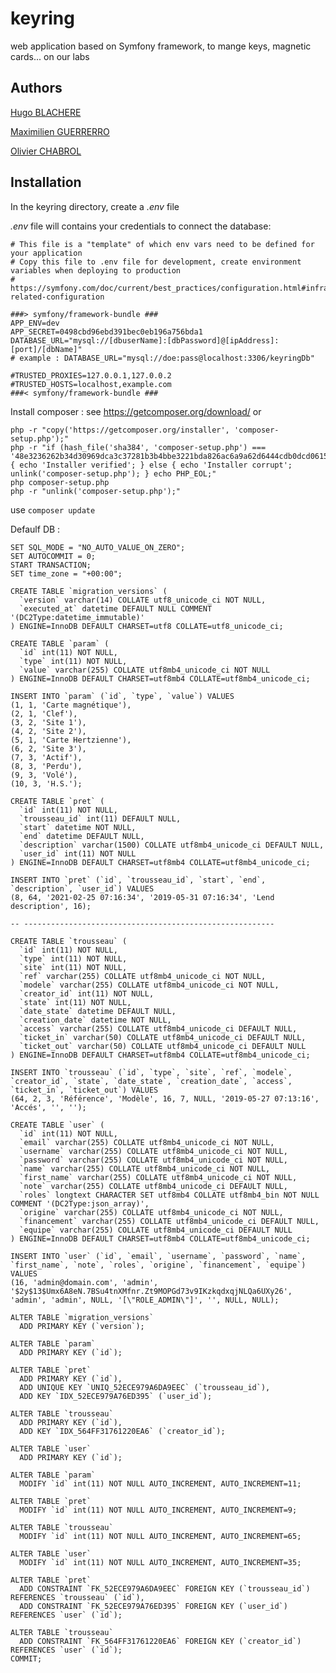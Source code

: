 # keyring

web application based on Symfony framework, to mange keys, magnetic cards... on our labs

## Authors
[Hugo BLACHERE](https://github.com/yugohug0)

[Maximilien GUERRERRO](https://github.com/GsxLephoque)

[Olivier CHABROL](https://github.com/olivierChabrol)

## Installation
In the keyring directory, create a *.env* file 

*.env* file will contains your credentials to connect the database:
```
# This file is a "template" of which env vars need to be defined for your application
# Copy this file to .env file for development, create environment variables when deploying to production
# https://symfony.com/doc/current/best_practices/configuration.html#infrastructure-related-configuration

###> symfony/framework-bundle ###
APP_ENV=dev
APP_SECRET=0498cbd96ebd391bec0eb196a756bda1
DATABASE_URL="mysql://[dbuserName]:[dbPassword]@[ipAddress]:[port]/[dbName]"
# example : DATABASE_URL="mysql://doe:pass@localhost:3306/keyringDb"

#TRUSTED_PROXIES=127.0.0.1,127.0.0.2
#TRUSTED_HOSTS=localhost,example.com
###< symfony/framework-bundle ###
```

Install composer : see https://getcomposer.org/download/ or
```
php -r "copy('https://getcomposer.org/installer', 'composer-setup.php');"
php -r "if (hash_file('sha384', 'composer-setup.php') === '48e3236262b34d30969dca3c37281b3b4bbe3221bda826ac6a9a62d6444cdb0dcd0615698a5cbe587c3f0fe57a54d8f5') { echo 'Installer verified'; } else { echo 'Installer corrupt'; unlink('composer-setup.php'); } echo PHP_EOL;"
php composer-setup.php
php -r "unlink('composer-setup.php');"
```


use
```composer update```

Defaulf DB :
```
SET SQL_MODE = "NO_AUTO_VALUE_ON_ZERO";
SET AUTOCOMMIT = 0;
START TRANSACTION;
SET time_zone = "+00:00";

CREATE TABLE `migration_versions` (
  `version` varchar(14) COLLATE utf8_unicode_ci NOT NULL,
  `executed_at` datetime DEFAULT NULL COMMENT '(DC2Type:datetime_immutable)'
) ENGINE=InnoDB DEFAULT CHARSET=utf8 COLLATE=utf8_unicode_ci;

CREATE TABLE `param` (
  `id` int(11) NOT NULL,
  `type` int(11) NOT NULL,
  `value` varchar(255) COLLATE utf8mb4_unicode_ci NOT NULL
) ENGINE=InnoDB DEFAULT CHARSET=utf8mb4 COLLATE=utf8mb4_unicode_ci;

INSERT INTO `param` (`id`, `type`, `value`) VALUES
(1, 1, 'Carte magnétique'),
(2, 1, 'Clef'),
(3, 2, 'Site 1'),
(4, 2, 'Site 2'),
(5, 1, 'Carte Hertzienne'),
(6, 2, 'Site 3'),
(7, 3, 'Actif'),
(8, 3, 'Perdu'),
(9, 3, 'Volé'),
(10, 3, 'H.S.');

CREATE TABLE `pret` (
  `id` int(11) NOT NULL,
  `trousseau_id` int(11) DEFAULT NULL,
  `start` datetime NOT NULL,
  `end` datetime DEFAULT NULL,
  `description` varchar(1500) COLLATE utf8mb4_unicode_ci DEFAULT NULL,
  `user_id` int(11) NOT NULL
) ENGINE=InnoDB DEFAULT CHARSET=utf8mb4 COLLATE=utf8mb4_unicode_ci;

INSERT INTO `pret` (`id`, `trousseau_id`, `start`, `end`, `description`, `user_id`) VALUES
(8, 64, '2021-02-25 07:16:34', '2019-05-31 07:16:34', 'Lend description', 16);

-- --------------------------------------------------------

CREATE TABLE `trousseau` (
  `id` int(11) NOT NULL,
  `type` int(11) NOT NULL,
  `site` int(11) NOT NULL,
  `ref` varchar(255) COLLATE utf8mb4_unicode_ci NOT NULL,
  `modele` varchar(255) COLLATE utf8mb4_unicode_ci NOT NULL,
  `creator_id` int(11) NOT NULL,
  `state` int(11) NOT NULL,
  `date_state` datetime DEFAULT NULL,
  `creation_date` datetime NOT NULL,
  `access` varchar(255) COLLATE utf8mb4_unicode_ci DEFAULT NULL,
  `ticket_in` varchar(50) COLLATE utf8mb4_unicode_ci DEFAULT NULL,
  `ticket_out` varchar(50) COLLATE utf8mb4_unicode_ci DEFAULT NULL
) ENGINE=InnoDB DEFAULT CHARSET=utf8mb4 COLLATE=utf8mb4_unicode_ci;

INSERT INTO `trousseau` (`id`, `type`, `site`, `ref`, `modele`, `creator_id`, `state`, `date_state`, `creation_date`, `access`, `ticket_in`, `ticket_out`) VALUES
(64, 2, 3, 'Référence', 'Modèle', 16, 7, NULL, '2019-05-27 07:13:16', 'Accés', '', '');

CREATE TABLE `user` (
  `id` int(11) NOT NULL,
  `email` varchar(255) COLLATE utf8mb4_unicode_ci NOT NULL,
  `username` varchar(255) COLLATE utf8mb4_unicode_ci NOT NULL,
  `password` varchar(255) COLLATE utf8mb4_unicode_ci NOT NULL,
  `name` varchar(255) COLLATE utf8mb4_unicode_ci NOT NULL,
  `first_name` varchar(255) COLLATE utf8mb4_unicode_ci NOT NULL,
  `note` varchar(255) COLLATE utf8mb4_unicode_ci DEFAULT NULL,
  `roles` longtext CHARACTER SET utf8mb4 COLLATE utf8mb4_bin NOT NULL COMMENT '(DC2Type:json_array)',
  `origine` varchar(255) COLLATE utf8mb4_unicode_ci NOT NULL,
  `financement` varchar(255) COLLATE utf8mb4_unicode_ci DEFAULT NULL,
  `equipe` varchar(255) COLLATE utf8mb4_unicode_ci DEFAULT NULL
) ENGINE=InnoDB DEFAULT CHARSET=utf8mb4 COLLATE=utf8mb4_unicode_ci;

INSERT INTO `user` (`id`, `email`, `username`, `password`, `name`, `first_name`, `note`, `roles`, `origine`, `financement`, `equipe`) VALUES
(16, 'admin@domain.com', 'admin', '$2y$13$Umx6A8eN.7BSu4tnXMfnr.Zt9MOPGd73v9IKzkqdxqjNLQa6UXy26', 'admin', 'admin', NULL, '[\"ROLE_ADMIN\"]', '', NULL, NULL);

ALTER TABLE `migration_versions`
  ADD PRIMARY KEY (`version`);

ALTER TABLE `param`
  ADD PRIMARY KEY (`id`);

ALTER TABLE `pret`
  ADD PRIMARY KEY (`id`),
  ADD UNIQUE KEY `UNIQ_52ECE979A6DA9EEC` (`trousseau_id`),
  ADD KEY `IDX_52ECE979A76ED395` (`user_id`);

ALTER TABLE `trousseau`
  ADD PRIMARY KEY (`id`),
  ADD KEY `IDX_564FF31761220EA6` (`creator_id`);

ALTER TABLE `user`
  ADD PRIMARY KEY (`id`);

ALTER TABLE `param`
  MODIFY `id` int(11) NOT NULL AUTO_INCREMENT, AUTO_INCREMENT=11;

ALTER TABLE `pret`
  MODIFY `id` int(11) NOT NULL AUTO_INCREMENT, AUTO_INCREMENT=9;

ALTER TABLE `trousseau`
  MODIFY `id` int(11) NOT NULL AUTO_INCREMENT, AUTO_INCREMENT=65;

ALTER TABLE `user`
  MODIFY `id` int(11) NOT NULL AUTO_INCREMENT, AUTO_INCREMENT=35;

ALTER TABLE `pret`
  ADD CONSTRAINT `FK_52ECE979A6DA9EEC` FOREIGN KEY (`trousseau_id`) REFERENCES `trousseau` (`id`),
  ADD CONSTRAINT `FK_52ECE979A76ED395` FOREIGN KEY (`user_id`) REFERENCES `user` (`id`);

ALTER TABLE `trousseau`
  ADD CONSTRAINT `FK_564FF31761220EA6` FOREIGN KEY (`creator_id`) REFERENCES `user` (`id`);
COMMIT;
```